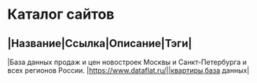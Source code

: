 # Каталог сайтов

|Название|Ссылка|Описание|Тэги|
-------------------------------
|База данных продаж и цен новостроек Москвы и Санкт-Петербурга и всех регионов России. |https://www.dataflat.ru/||квартиры,база данных|
